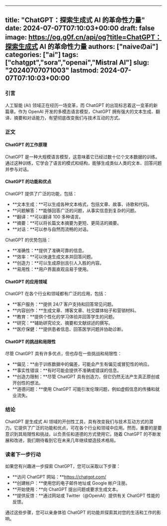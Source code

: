 
---
title: "ChatGPT：探索生成式 AI 的革命性力量"
date: 2024-07-07T07:10:03+00:00
draft: false
image: https://og.g0f.cn/api/og?title=ChatGPT：探索生成式 AI 的革命性力量
authors: ["naiveのai"]
categories: ["ai"]
tags: ["chatgpt","sora","openai","Mistral AI"]
slug: "20240707071003"
lastmod: 2024-07-07T07:10:03+00:00
---
### 引言

人工智能 (AI) 领域正在经历一场变革，而 ChatGPT 的出现标志着这一变革的新篇章。作为 OpenAI 开发的多模态语言模型，ChatGPT 拥有强大的文本生成、翻译、摘要和对话能力，有望彻底改变我们与技术互动的方式。

### 正文

#### ChatGPT 的工作原理

ChatGPT 是一种大规模语言模型，这意味着它已经过数十亿个文本数据的训练。通过这种训练，它学会了语言的模式和结构，能够生成类似人类的文本、回答问题并参与对话。

#### ChatGPT 的功能和优点

ChatGPT 提供了广泛的功能，包括：

- **文本生成：**可以生成各种文本格式，包括文章、故事、诗歌和代码。
- **问题解答：**能够回答广泛的问题，从事实信息到复杂的问题。
- **翻译：**可以翻译 100 多种语言。
- **摘要：**可以将长篇文本摘要为更短、更简洁的摘要。
- **对话：**可以参与自然而流畅的对话。

ChatGPT 的优势包括：

- **准确性：**提供了准确可靠的信息。
- **效率：**可以快速生成文本并回答问题。
- **创造力：**可以生成原创且引人入胜的内容。
- **易用性：**用户界面直观且易于使用。

#### ChatGPT 的应用领域

ChatGPT 在各个行业和领域都有广泛的应用，包括：

- **客户服务：**提供 24/7 客户支持和回答常见问题。
- **内容创作：**生成文章、博客文章、社交媒体帖子和营销材料。
- **教育：**提供个性化的学习体验并回答学生的问题。
- **研究：**辅助研究论文、摘要和文献综述的撰写。
- **医疗保健：**提供患者信息、回答医学问题并协助诊断。

#### ChatGPT 的挑战和局限性

尽管 ChatGPT 具有许多优点，但也存在一些挑战和局限性：

- **偏见：**由于训练数据中的偏差，可能会产生有偏见或冒犯性的响应。
- **事实性错误：**有时可能会提供不准确或错误的信息。
- **创造力限制：**尽管 ChatGPT 具有创造力，但它仍然无法产生真正原创或开创性的想法。
- **道德问题：**使用 ChatGPT 可能引发伦理问题，例如虚假信息的传播和就业流失。

### 结论

ChatGPT 是生成式 AI 领域的开创性工具，具有改变我们与技术互动方式的潜力。它提供了广泛的功能和优点，可在各个行业和领域中应用。然而，重要的是要意识到其局限性和挑战，以负责任和道德的方式使用它。随着 ChatGPT 的不断发展和改进，我们期待看到它在未来几年继续塑造技术格局。

### 读者下一步行动

如果您有兴趣进一步探索 ChatGPT，您可以采取以下步骤：

- **访问 ChatGPT 网站：**https://chatgpt.com/
- **创建帐户：**使用您的电子邮件地址或 Google 帐户注册。
- **开始使用：**向 ChatGPT 提出问题或要求生成文本。
- **提供反馈：**通过网站或 Twitter（@OpenAI）提供有关 ChatGPT 性能的反馈。

通过这些步骤，您可以亲身体验 ChatGPT 的功能并探索其对您的生活和工作的影响。